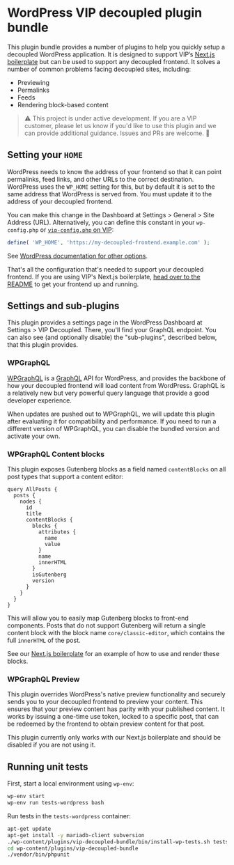 # WordPress VIP decoupled plugin bundle

This plugin bundle provides a number of plugins to help you quickly setup a decoupled WordPress application. It is designed to support VIP’s [Next.js boilerplate][nextjs-boilerplate] but can be used to support any decoupled frontend. It solves a number of common problems facing decoupled sites, including:

- Previewing
- Permalinks
- Feeds
- Rendering block-based content

> ⚠️ This project is under active development. If you are a VIP customer, please let us know if you'd like to use this plugin and we can provide additional guidance. Issues and PRs are welcome. 💖

## Setting your `HOME`

WordPress needs to know the address of your frontend so that it can point permalinks, feed links, and other URLs to the correct destination. WordPress uses the `WP_HOME` setting for this, but by default it is set to the same address that WordPress is served from. You must update it to the address of your decoupled frontend.

You can make this change in the Dashboard at Settings > General > Site Address (URL). Alternatively, you can define this constant in your `wp-config.php` or [`vip-config.php` on VIP][vip-config]:

```php
define( 'WP_HOME', 'https://my-decoupled-frontend.example.com' );
```

See [WordPress documentation for other options](https://wordpress.org/support/article/changing-the-site-url/#changing-the-site-url).

That's all the configuration that's needed to support your decoupled frontend. If you are using VIP's Next.js boilerplate, [head over to the README][nextjs-boilerplate] to get your frontend up and running.

## Settings and sub-plugins

This plugin provides a settings page in the WordPress Dashboard at Settings > VIP Decoupled. There, you'll find your GraphQL endpoint. You can also see (and optionally disable) the "sub-plugins", described below, that this plugin provides.

### WPGraphQL

[WPGraphQL][wp-graphql] is a [GraphQL][graphql] API for WordPress, and provides the backbone of how your decoupled frontend will load content from WordPress. GraphQL is a relatively new but very powerful query language that provide a good developer experience.

When updates are pushed out to WPGraphQL, we will update this plugin after evaluating it for compatibility and performance. If you need to run a different version of WPGraphQL, you can disable the bundled version and activate your own.

### WPGraphQL Content blocks

This plugin exposes Gutenberg blocks as a field named `contentBlocks` on all post types that support a content editor:

```gql
query AllPosts {
  posts {
    nodes {
      id
      title
      contentBlocks {
        blocks {
          attributes {
            name
            value
          }
          name
          innerHTML
        }
        isGutenberg
        version
      }
    }
  }
}
```

This will allow you to easily map Gutenberg blocks to front-end components. Posts that do not support Gutenberg will return a single content block with the block name `core/classic-editor`, which contains the full `innerHTML` of the post.

See our [Next.js boilerplate][nextjs-boilerplate] for an example of how to use and render these blocks.

### WPGraphQL Preview

This plugin overrides WordPress's native preview functionality and securely sends you to your decoupled frontend to preview your content. This ensures that your preview content has parity with your published content. It works by issuing a one-time use token, locked to a specific post, that can be redeemed by the frontend to obtain preview content for that post.

This plugin currently only works with our Next.js boilerplate and should be disabled if you are not using it.

## Running unit tests

First, start a local environment using `wp-env`:

```sh
wp-env start
wp-env run tests-wordpress bash
```

Run tests in the `tests-wordpress` container:

```sh
apt-get update
apt-get install -y mariadb-client subversion
./wp-content/plugins/vip-decoupled-bundle/bin/install-wp-tests.sh tests-wordpress root password tests-mysql latest
cd wp-content/plugins/vip-decoupled-bundle
./vendor/bin/phpunit
```

[graphql]: https://graphql.org
[nextjs-boilerplate]: https://github.com/Automattic/vip-go-nextjs-skeleton
[vip-config]: https://docs.wpvip.com/technical-references/vip-codebase/vip-config-directory/
[wp-graphql]: https://wpgraphql.com
